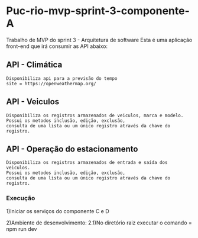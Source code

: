 # Puc-rio-mvp-sprint-3-componente-A
Trabalho de MVP do sprint 3 - Arquitetura de software
Esta é uma aplicação front-end que irá consumir as API abaixo:

## API - Climática 
    Disponibiliza api para a previsão do tempo 
    site = https://openweathermap.org/
## API - Veiculos
    Disponibiliza os registros armazenados de veiculos, marca e modelo.
    Possui os metodos inclusão, edição, exclusão, 
    consulta de uma lista ou um único registro através da chave do registro.

## API - Operação do estacionamento
    Disponibiliza os registros armazenados de entrada e saída dos veiculos.
    Possui os metodos inclusão, edição, exclusão, 
    consulta de uma lista ou um único registro através da chave do registro.
### Execução
1)Iniciar os serviços do componente C e D

2)Ambiente de desenvolvimento: 
    2.1)No diretório raiz executar o comando = npm run dev